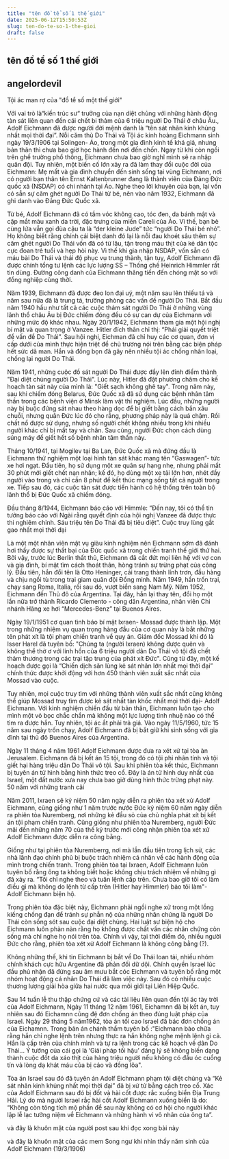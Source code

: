 ```yaml
---
title: "tên đồ tể số 1 thế giới"
date: 2025-06-12T15:50:53Z
slug: ten-do-te-so-1-the-gioi
draft: false
---
```


## tên đồ tể số 1 thế giới

## angelordevil

Tội ác man rợ của "đồ tể số một thế giới"  

Với vai trò là“kiến trúc sư“ trưởng của nạn diệt chủng với những hành động tàn sát liên quan đến cái chết bi thảm của 6 triệu người Do Thái ở châu Âu., Adolf Eichmann đã được người đời mệnh danh là “tên sát nhân kinh khủng nhất mọi thời đại”. 
Nỗi căm thù Do Thái và Tội ác kinh hoàng 
Eichmann sinh ngày 19/3/1906 tại Solingen- Áo, trong một gia đình kinh tế khá giả, nhưng bản thân thì chưa bao giờ học hành đến nơi đến chốn. Ngay từ khi còn ngồi trên ghế trường phổ thông, Eichmann chưa bao giờ nghĩ mình sẽ ra nhập quân đội. Tuy nhiên, một biến cố lớn xảy ra đã làm thay đổi cuộc đời của Eichmann: Mẹ mất và gia đình chuyển đến sinh sống tại vùng Eichmann, nơi có người bạn thân tên Ernst Kaltenbrunner đang là thành viên của Đảng Đức quốc xã (NSDAP) có chi nhánh tại Áo. Nghe theo lời khuyên của bạn, lại vốn có sẵn sự căm ghét người Do Thái từ bé, nên vào năm 1932, Eichmann đã ghi danh vào Đảng Đức Quốc xã.
 

Từ bé, Adolf Eichmann đã có tầm vóc không cao, tóc đen, da bánh mật và cặp mắt màu xanh da trời, đặc trưng của miền Careli của Áo. Vì thế, bạn bè cùng lứa vẫn gọi đùa cậu ta là “der kleine Jude” tức “người Do Thái bé nhỏ”. Họ không biết rằng chính cái biệt danh đó lại là nỗi đau khoét sâu thêm sự căm ghét người Do Thái vốn đã có từ lâu, tận trong máu thịt của kẻ dân tộc cực đoan trẻ tuổi và hẹp hòi này. Vì thế khi gia nhập NSDAP, vốn sẵn có máu bài Do Thái và thái độ phục vụ trung thành, tận tuỵ, Adolf Eichmann đã được chính tổng tư lệnh các lực lượng SS – Thống chế Heinrich Himmler rất tin dùng. Đường công danh của Eichmann thăng tiến đến chóng mặt so với đồng nghiệp cùng thời.

Năm 1939, Eichmann đã được đeo lon đại uý, một năm sau lên thiếu tá và năm sau nữa đã là trung tá, trưởng phòng các vấn đề người Do Thái. Bắt đầu năm 1940 hầu như tất cả các cuộc thảm sát người Do Thái ở những vùng lãnh thổ châu Âu bị Đức chiếm đóng đều có sự can dự của Eichmann với những mức độ khác nhau. Ngày 20/1/1942, Eichmann tham gia một hội nghị bí mật và quan trọng ở Vanzee. Hitler đích thân chỉ thị: “Phải giải quyết triệt để vấn đề Do Thái”. Sau hội nghị, Eichman đã chỉ huy các cơ quan, đơn vị cấp dưới của mình thực hiện triệt để chủ trương nói trên bằng các biện pháp hết sức dã man. Hắn và đồng bọn đã gây nên nhiều tội ác chống nhân loại, chống lại người Do Thái.

Năm 1941, những cuộc đồ sát người Do Thái được đẩy lên đỉnh điểm thành "Đại diệt chủng người Do Thái". Lúc này, Hitler đã đặt phương châm cho kế hoạch tàn sát này của mình là: "Giết sạch không ghê tay". Trong năm này, sau khi chiếm đóng Belarus, Đức Quốc xã đã sử dụng các bệnh nhân tâm thần trong các bệnh viện ở Minsk làm vật thí nghiệm. Lúc đầu, những người này bị buộc đứng sát nhau theo hàng dọc để bị giết bằng cách bắn xâu chuỗi, nhưng quân Đức lúc đó cho rằng, phương pháp này là quá chậm. Rồi chất nổ được sử dụng, nhưng số người chết không nhiều trong khi nhiều người khác chỉ bị mất tay và chân. Sau cùng, người Đức chọn cách dùng súng máy để giết hết số bệnh nhân tâm thần này.

Tháng 10/1941, tại Mogilev tại Ba Lan, Đức Quốc xã mà đứng đầu là Eichmann thử nghiệm một loại hình tàn sát khác mang tên “Gaswagen”- tức xe hơi ngạt. Đầu tiên, họ sử dụng một xe quân sự hạng nhẹ, nhưng phải mất 30 phút mới giết chết nạn nhân; kế đó, họ dùng một xe tải lớn hơn, nhét đầy người vào trong và chỉ cần 8 phút để kết thúc mạng sống tất cả người trong xe. Tiếp sau đó, các cuộc tàn sát được tiến hành có hệ thống trên toàn bộ lãnh thổ bị Đức Quốc xã chiếm đóng.

Đầu tháng 8/1944, Eichmann báo cáo với Himmle: “Đến nay, tôi có thể tin tưởng báo cáo với Ngài rằng quyết định của hội nghị Vanzee đã được thực thi nghiêm chỉnh. Sáu triệu tên Do Thái đã bị tiêu diệt”. 
Cuộc truy lùng gắt gao nhất mọi thời đại

Là một một nhân viên mật vụ giàu kinh nghiệm nên Eichmann sớm đã đánh hơi thấy được sự thất bại của Đức quốc xã trong chiến tranh thế giới thứ hai. Bởi vậy, trước lúc Berlin thất thủ, Eichmann đã cắt đứt mọi liên hệ với vợ con và gia đình, bí mật tìm cách thoát thân, hòng tránh sự trừng phạt của công lý. Đầu tiên, hắn đổi tên là Otto Heninger, cải trang thành lính trơn, đầu hàng và chịu ngồi tù trong trại giam quân đội Đồng minh. Năm 1949, hắn trốn trại, chạy sang Roma, Italia, rồi sau đó, vượt biển sang Nam Mỹ. Năm 1952, Eichmann đến Thủ đô của Argentina. Tại đây, hắn lại thay tên, đổi họ một lần nữa trở thành Ricardo Clemento - công dân Argentina, nhân viên Chi nhánh Hãng xe hơi “Mercedes-Benz” tại Buenos Aires.

Ngày 19/1/1951 cơ quan tình báo bí mật Ixraen- Mossad được thành lập. Một trong những nhiệm vụ quan trọng hàng đầu của cơ quan này là bắt những tên phát xít là tội phạm chiến tranh về quy án. Giám đốc Mossad khi đó là Isser Harel đã tuyên bố: "Chúng ta (người Ixraen) không được quên và không thể thờ ơ với linh hồn của 6 triệu người dân Do Thái vô tội đã chết thảm thương trong các trại tập trung của phát xít Đức". Cũng từ đây, một kế hoạch được gọi là “Chiến dịch săn lùng kẻ sát nhân lớn nhất mọi thời đại” chính thức được khởi động với hơn 450 thành viên xuất sắc nhất của Mossad vào cuộc.

Tuy nhiên, mọi cuộc truy tìm với những thành viên xuất sắc nhất cũng không thể giúp Mossad truy tìm được kẻ sát nhất tàn khốc nhất mọi thời đại- Adolf Eichmann. Với kinh nghiệm chiến đấu  từ bản thân, Eichmann luôn tạo cho mình một vỏ bọc chắc chắn mà không một lực lượng tinh nhuệ nào có thể tìm ra được hắn. Tuy nhiên, tội ác ắt phải trả giá. Vào ngày 11/5/1960, tức 15 năm sau ngày trốn chạy, Adolf Eichmann đã bị bắt giữ khi sinh sống với gia đình tại thủ đô Buenos Aires của Argentina.

Ngày 11 tháng 4 năm 1961 Adolf Eichmann được đưa ra xét xử tại tòa àn Jerusalem. Eichmann đã bị kết án 15 tội, trong đó có tội phi nhân tính và tội giết hại hàng triệu dân Do Thái vô tội. Sau khi phiên tòa kết thúc, Eichmann bị tuyên án tử hình bằng hình thức treo cổ. Đây là án tử hình duy nhất của Israel, một đất nước xưa nay chưa bao giờ dùng hình thức trừng phạt này. 
50 năm với những tranh cãi 


 
Năm 2011, Ixraen sẽ kỷ niệm 50 năm ngày diễn ra phiên tòa xét xử Adolf Eichmann, cũng giống như 1 năm trước nước Đức kỷ niệm 60 năm ngày diễn ra phiên tòa Nuremberg, nơi những kẻ đầu sỏ của chủ nghĩa phát xít bị kết án tội phạm chiến tranh. Cũng giống như phiên tòa Nuremberg, người Đức mãi đến những năm 70 của thế kỷ trước mới công nhận phiên tòa xét xử Adolf Eichmann được diễn ra công bằng. 

Giống như tại phiên tòa Nuremberrg, nơi mà lần đầu tiên trong lịch sử, các nhà lãnh đạo chính phủ bị buộc trách nhiệm cá nhân về các hành động của mình trong chiến tranh. Trong phiên tòa tại  Ixraen, Adolf Eichmann luôn tuyên bố rằng ông ta không biết hoặc không chịu trách nhiệm về những gì đã xảy ra. “Tôi chỉ nghe theo và tuân lệnh cấp trên. Chưa bao giờ tôi có làm điều gì mà không do lệnh từ cấp trên (Hitler hay Himmler) bảo tôi làm"- Adolf Eichmann biện hộ.

Trong phiên tòa đặc biệt này, Eichmann phải ngồi nghe xử trong một lồng kiếng chống đạn để tránh sự phẫn nộ của những nhân chứng là người Do Thái còn sống sót sau cuộc đại diệt chủng. Hai luật sư biện hộ cho Eichmann luôn phàn nàn rằng họ không được chất vấn các nhân chứng còn sống mà chỉ nghe họ nói trên tòa. Chính vì vậy, tại thời điểm đó, nhiều người Đức cho rằng, phiên tòa xét xử Adolf Eichmann là không công bằng (?).

Không những thế, khi tin Eichmann bị bắt về Do Thái loan tải, nhiều nhóm chính khách cực hữu Argentine đã phản đối dữ dội. Chính quyền Israel lúc đầu phủ nhận đã đứng sau âm mưu bắt cóc Eichmann và tuyên bố rằng một nhóm hoạt động cá nhân Do Thái đã làm việc này. Sau đó có nhiều cuộc thương lượng giải hòa giữa hai nước qua môi giới tại Liên Hiệp Quốc.

Sau 14 tuần lễ thu thập chứng cứ và các tài liệu liên quan đến tội ác tày trời của Adolf Eichmann, Ngày 11 tháng 12 năm 1961, Eichamnn đã bị kết án, tuy nhiên sau đó Eichamnn cũng đệ đơn chống án theo đúng luật pháp của Israel. Ngày 29 tháng 5 năm1962, tòa án tối cao Israel đã bác đơn chống án của Eichamnn. Trong bản án chánh thẩm tuyên bố :"Eichmann bào chữa rằng hắn chỉ nghe lệnh trên nhưng thực ra hắn không nghe mệnh lệnh gì cả. Hắn là cấp trên của chính mình và tự ra lệnh trong các kế hoạch về dân Do Thái... Ý tưởng của cái gọi là ‘Giải pháp tối hậu’ đáng lý sẽ không biến dạng thành cuộc đốt da xáo thịt của hàng triệu người nếu không có đầu óc cuồng tín và lòng dạ khát máu của bị cáo và đồng lõa".

Tòa án Israel sau đó đã tuyên án Adolf Eichmann phạm tội diệt chủng và “Kẻ sát nhân kinh khủng nhất mọi thời đại” đã bị xử tử bằng cách treo cổ.  Xác của Adolf Eichmann sau đó bị đốt và hài cốt được rắc xuống biển Địa Trung Hải. Lý do mà người Israel rắc hài cốt Adolf Eichmann xuống biển là do: “Không còn tông tích mộ phần để sau này không có cơ hội cho người khác lập lễ lạc tưởng niệm về Eichmann và những hành vi vô nhân của ông ta”. 
 
 
 
và đây là khuôn mặt của người post sau khi đọc xong bài này 

và đây là khuôn mặt của các mem Song ngư khi nhìn thấy năm sinh của Adolf Eichmann (19/3/1906)